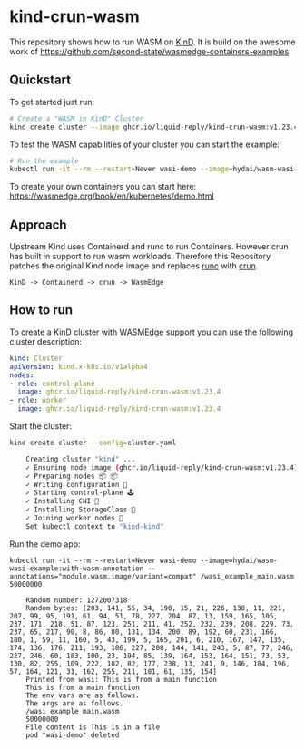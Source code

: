 # kind-crun-wasm
This repository shows how to run WASM on [KinD](https://github.com/kubernetes-sigs/kind/). It is build on the awesome work of https://github.com/second-state/wasmedge-containers-examples.

## Quickstart
To get started just run:
```bash
# Create a "WASM in KinD" Cluster
kind create cluster --image ghcr.io/liquid-reply/kind-crun-wasm:v1.23.4
```
To test the WASM capabilities of your cluster you can start the example:
```bash
# Run the example
kubectl run -it --rm --restart=Never wasi-demo --image=hydai/wasm-wasi-example:with-wasm-annotation --annotations="module.wasm.image/variant=compat" /wasi_example_main.wasm 50000000
```
To create your own containers you can start here: https://wasmedge.org/book/en/kubernetes/demo.html

## Approach
Upstream Kind uses Containerd and runc to run Containers. However crun has built in support to run wasm workloads. Therefore this Repository patches the original Kind node image and replaces [runc](https://github.com/opencontainers/runc) with [crun](https://github.com/containers/crun).
```
KinD -> Containerd -> crun -> WasmEdge
```

## How to run
To create a KinD cluster with [WASMEdge](https://github.com/WasmEdge/WasmEdge) support you can use the following cluster description:
```yaml
kind: Cluster
apiVersion: kind.x-k8s.io/v1alpha4
nodes:
- role: control-plane
  image: ghcr.io/liquid-reply/kind-crun-wasm:v1.23.4
- role: worker
  image: ghcr.io/liquid-reply/kind-crun-wasm:v1.23.4
```
Start the cluster:
```bash
kind create cluster --config=cluster.yaml

    Creating cluster "kind" ...
    ✓ Ensuring node image (ghcr.io/liquid-reply/kind-crun-wasm:v1.23.4) 🖼 
    ✓ Preparing nodes 📦 📦  
    ✓ Writing configuration 📜 
    ✓ Starting control-plane 🕹️ 
    ✓ Installing CNI 🔌 
    ✓ Installing StorageClass 💾 
    ✓ Joining worker nodes 🚜 
    Set kubectl context to "kind-kind"
```
Run the demo app:
```
kubectl run -it --rm --restart=Never wasi-demo --image=hydai/wasm-wasi-example:with-wasm-annotation --annotations="module.wasm.image/variant=compat" /wasi_example_main.wasm 50000000

    Random number: 1272007318
    Random bytes: [203, 141, 55, 34, 190, 15, 21, 226, 138, 11, 221, 207, 99, 95, 191, 61, 94, 51, 78, 227, 204, 87, 13, 159, 165, 105, 237, 171, 218, 51, 87, 123, 251, 211, 41, 252, 232, 239, 208, 229, 73, 237, 65, 217, 90, 8, 86, 80, 131, 134, 200, 89, 192, 60, 231, 166, 180, 1, 59, 11, 160, 5, 43, 199, 5, 165, 201, 6, 210, 167, 147, 135, 174, 136, 176, 211, 193, 186, 227, 208, 144, 141, 243, 5, 87, 77, 246, 227, 246, 60, 183, 100, 23, 194, 85, 139, 164, 153, 164, 151, 73, 53, 130, 82, 255, 109, 222, 182, 82, 177, 238, 13, 241, 9, 146, 184, 196, 57, 164, 121, 31, 162, 255, 211, 181, 61, 135, 154]
    Printed from wasi: This is from a main function
    This is from a main function
    The env vars are as follows.
    The args are as follows.
    /wasi_example_main.wasm
    50000000
    File content is This is in a file
    pod "wasi-demo" deleted
```